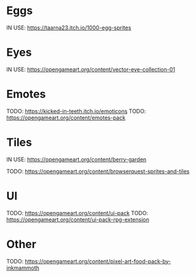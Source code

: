 # Eggs

IN USE: https://taarna23.itch.io/1000-egg-sprites

# Eyes

IN USE: https://opengameart.org/content/vector-eye-collection-01

# Emotes

TODO: https://kicked-in-teeth.itch.io/emoticons
TODO: https://opengameart.org/content/emotes-pack

# Tiles

IN USE: https://opengameart.org/content/berry-garden

TODO: https://opengameart.org/content/browserquest-sprites-and-tiles

# UI

TODO: https://opengameart.org/content/ui-pack
TODO: https://opengameart.org/content/ui-pack-rpg-extension

# Other

TODO: https://opengameart.org/content/pixel-art-food-pack-by-inkmammoth
